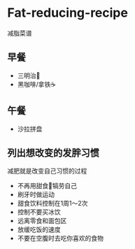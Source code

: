 # Fat-reducing-recipe
减脂菜谱

## 早餐

- 三明治🥪
- 黑咖啡/拿铁☕️

## 午餐

- 沙拉拼盘

## 列出想改变的发胖习惯

减肥就是改变自己习惯的过程

- 不再用甜食🍰犒劳自己
- 刷牙时做运动
- 甜食饮料控制在1周1～2次
- 控制不要买冰饮
- 远离零食和面包区
- 放缓吃饭的速度
- 不要在空腹时去吃你喜欢的食物
